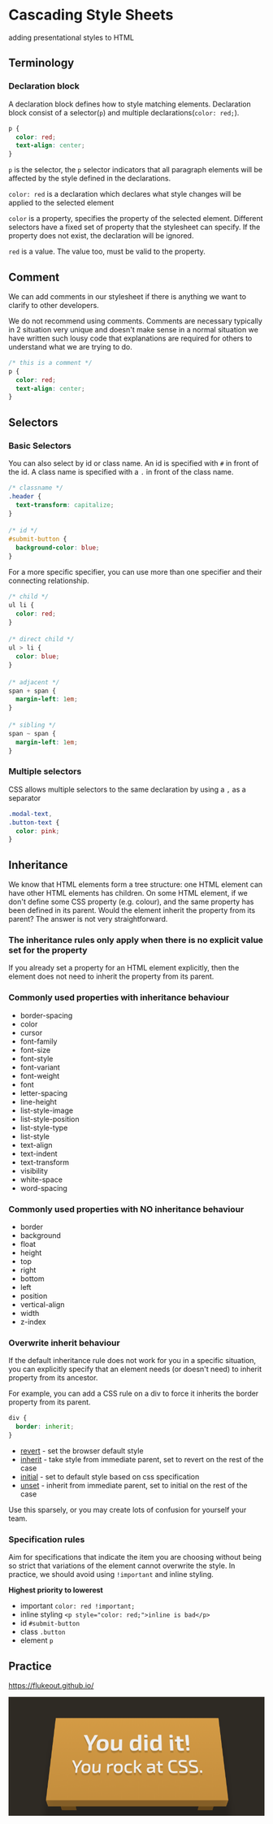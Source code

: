 # Cascading Style Sheets

adding presentational styles to HTML

## Terminology

### Declaration block

A declaration block defines how to style matching elements. Declaration block consist of a selector(`p`) and multiple declarations(`color: red;`).

```css
p {
  color: red;
  text-align: center;
}
```

`p` is the selector, the `p` selector indicators that all paragraph elements will be affected by the style defined in the declarations.

`color: red` is a declaration which declares what style changes will be applied to the selected element

`color` is a property, specifies the property of the selected element. Different selectors have a fixed set of property that the stylesheet can specify. If the property does not exist, the declaration will be ignored.

`red` is a value. The value too, must be valid to the property.

## Comment

We can add comments in our stylesheet if there is anything we want to clarify to other developers.

We do not recommend using comments. Comments are necessary typically in 2 situation
very unique and doesn't make sense in a normal situation
we have written such lousy code that explanations are required for others to understand what we are trying to do.

```css
/* this is a comment */
p {
  color: red;
  text-align: center;
}
```

## Selectors

### Basic Selectors

You can also select by id or class name.
An id is specified with `#` in front of the id.
A class name is specified with a `.` in front of the class name.

```css
/* classname */
.header {
  text-transform: capitalize;
}

/* id */
#submit-button {
  background-color: blue;
}
```

For a more specific specifier, you can use more than one specifier and their connecting relationship.

```css
/* child */
ul li {
  color: red;
}

/* direct child */
ul > li {
  color: blue;
}

/* adjacent */
span + span {
  margin-left: 1em;
}

/* sibling */
span ~ span {
  margin-left: 1em;
}
```

### Multiple selectors

CSS allows multiple selectors to the same declaration by using a `,` as a separator

```css
.modal-text,
.button-text {
  color: pink;
}
```

## Inheritance

We know that HTML elements form a tree structure: one HTML element can have other HTML elements has children.
On some HTML element, if we don't define some CSS property (e.g. colour), and the same property has been defined in its parent. Would the element inherit the property from its parent?
The answer is not very straightforward.

### The inheritance rules only apply when there is no explicit value set for the property

If you already set a property for an HTML element explicitly, then the element does not need to inherit the property from its parent.

### Commonly used properties with inheritance behaviour

- border-spacing
- color
- cursor
- font-family
- font-size
- font-style
- font-variant
- font-weight
- font
- letter-spacing
- line-height
- list-style-image
- list-style-position
- list-style-type
- list-style
- text-align
- text-indent
- text-transform
- visibility
- white-space
- word-spacing

### Commonly used properties with **NO** inheritance behaviour

- border
- background
- float
- height
- top
- right
- bottom
- left
- position
- vertical-align
- width
- z-index

### Overwrite inherit behaviour

If the default inheritance rule does not work for you in a specific situation, you can explicitly specify that an element needs (or doesn't need) to inherit property from its ancestor.

For example, you can add a CSS rule on a div to force it inherits the border property from its parent.

```css
div {
  border: inherit;
}
```

- [revert](https://developer.mozilla.org/en-US/docs/Web/CSS/revert) - set the browser default style
- [inherit](https://developer.mozilla.org/en-US/docs/Web/CSS/inherit) - take style from immediate parent, set to revert on the rest of the case
- [initial](https://developer.mozilla.org/en-US/docs/Web/CSS/initial) - set to default style based on css specification
- [unset](https://developer.mozilla.org/en-US/docs/Web/CSS/unset) - inherit from immediate parent, set to initial on the rest of the case

Use this sparsely, or you may create lots of confusion for yourself your team.

### Specification rules

Aim for specifications that indicate the item you are choosing without being so strict that variations of the element cannot overwrite the style. In practice, we should avoid using `!important` and inline styling.

**Highest priority to lowerest**

- important `color: red !important;`
- inline styling `<p style="color: red;">inline is bad</p>`
- id `#submit-button`
- class `.button`
- element `p`

## Practice

https://flukeout.github.io/

![your css rocs](_media/you-rock-css.png)
